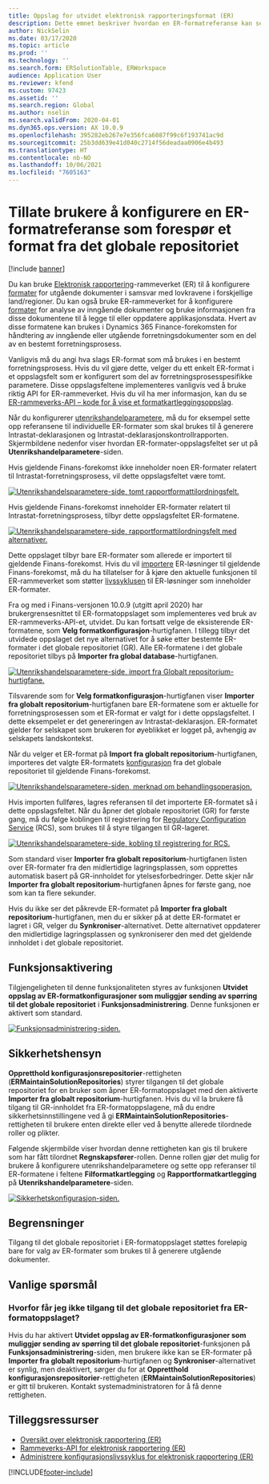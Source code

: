 ```yaml
---
title: Oppslag for utvidet elektronisk rapporteringsformat (ER)
description: Dette emnet beskriver hvordan en ER-formatreferanse kan settes opp i ER-formatoppslaget når det påkrevde formatet er lagret i det globale repositoriet.
author: NickSelin
ms.date: 03/17/2020
ms.topic: article
ms.prod: ''
ms.technology: ''
ms.search.form: ERSolutionTable, ERWorkspace
audience: Application User
ms.reviewer: kfend
ms.custom: 97423
ms.assetid: ''
ms.search.region: Global
ms.author: nselin
ms.search.validFrom: 2020-04-01
ms.dyn365.ops.version: AX 10.0.9
ms.openlocfilehash: 395282eb267e7e356fca6087f99c6f193741ac9d
ms.sourcegitcommit: 25b3dd639e41d040c2714f56deadaa0906e4b493
ms.translationtype: HT
ms.contentlocale: nb-NO
ms.lasthandoff: 10/06/2021
ms.locfileid: "7605163"
---
```

# <a name="allow-users-to-set-up-an-er-format-reference-inquiring-a-format-from-the-global-repository"></a>Tillate brukere å konfigurere en ER-formatreferanse som forespør et format fra det globale repositoriet

[!include [banner](../includes/banner.md)]

Du kan bruke [Elektronisk rapportering](general-electronic-reporting.md)-rammeverket (ER) til å konfigurere [formater](general-electronic-reporting.md#FormatComponentOutbound) for utgående dokumenter i samsvar med lovkravene i forskjellige land/regioner. Du kan også bruke ER-rammeverket for å konfigurere [formater](general-electronic-reporting.md#FormatComponentInbound) for analyse av inngående dokumenter og bruke informasjonen fra disse dokumentene til å legge til eller oppdatere applikasjonsdata. Hvert av disse formatene kan brukes i Dynamics 365 Finance-forekomsten for håndtering av inngående eller utgående forretningsdokumenter som en del av en bestemt forretningsprosess.

Vanligvis må du angi hva slags ER-format som må brukes i en bestemt forretningsprosess. Hvis du vil gjøre dette, velger du ett enkelt ER-format i et oppslagsfelt som er konfigurert som del av forretningsprosesspesifikke parametere. Disse oppslagsfeltene implementeres vanligvis ved å bruke riktig API for ER-rammeverket. Hvis du vil ha mer informasjon, kan du se [ER-rammeverks-API – kode for å vise et formatkartleggingsoppslag](er-apis-app73.md#code-to-display-a-format-mapping-lookup).

Når du konfigurerer [utenrikshandelparametere](../../../finance/localizations/emea-intrastat.md#set-up-foreign-trade-parameters), må du for eksempel sette opp referansene til individuelle ER-formater som skal brukes til å generere Intrastat-deklarasjonen og Intrastat-deklarasjonskontrollrapporten. Skjermbildene nedenfor viser hvordan ER-formater-oppslagsfeltet ser ut på **Utenrikshandelparametere**-siden.

Hvis gjeldende Finans-forekomst ikke inneholder noen ER-formater relatert til Intrastat-forretningsprosess, vil dette oppslagsfeltet være tomt.

[![Utenrikshandelsparametere-side, tomt rapportformattilordningsfelt.](./media/ER-ExtLookup-Lookup1.gif)](./media/ER-ExtLookup-Lookup1.gif)

Hvis gjeldende Finans-forekomst inneholder ER-formater relatert til Intrastat-forretningsprosess, tilbyr dette oppslagsfeltet ER-formatene.

[![Utenrikshandelsparametere-side, rapportformattilordningsfelt med alternativer.](./media/ER-ExtLookup-Lookup2.png)](./media/ER-ExtLookup-Lookup2.png)

Dette oppslaget tilbyr bare ER-formater som allerede er importert til gjeldende Finans-forekomst. Hvis du vil [importere](./tasks/er-import-configuration-lifecycle-services.md) ER-løsninger til gjeldende Finans-forekomst, må du ha tillatelser for å kjøre den aktuelle funksjonen til ER-rammeverket som støtter [livssyklusen](general-electronic-reporting-manage-configuration-lifecycle.md) til ER-løsninger som inneholder ER-formater.

Fra og med i Finans-versjonen 10.0.9 (utgitt april 2020) har brukergrensesnittet til ER-formatoppslaget som implementeres ved bruk av ER-rammeverks-API-et, utvidet. Du kan fortsatt velge de eksisterende ER-formatene, som **Velg formatkonfigurasjon**-hurtigfanen. I tillegg tilbyr det utvidede oppslaget det nye alternativet for å søke etter bestemte ER-formater i det globale repositoriet (GR). Alle ER-formatene i det globale repositoriet tilbys på **Importer fra global database**-hurtigfanen.

[![Utenrikshandelsparametere-side, import fra Globalt repositorium-hurtigfane.](./media/ER-ExtLookup-Lookup3.png)](./media/ER-ExtLookup-Lookup3.png)

Tilsvarende som for **Velg formatkonfigurasjon**-hurtigfanen viser **Importer fra globalt repositorium**-hurtigfanen bare ER-formatene som er aktuelle for forretningsprosessen som et ER-format er valgt for i dette oppslagsfeltet. I dette eksempelet er det genereringen av Intrastat-deklarasjon. ER-formatet gjelder for selskapet som brukeren for øyeblikket er logget på, avhengig av selskapets landskontekst.

Når du velger et ER-format på **Import fra globalt repositorium**-hurtigfanen, importeres det valgte ER-formatets [konfigurasjon](general-electronic-reporting.md#Configuration) fra det globale repositoriet til gjeldende Finans-forekomst.

[![Utenrikshandelsparametere-siden, merknad om behandlingsoperasjon.](./media/ER-ExtLookup-FormatImport.png)](./media/ER-ExtLookup-FormatImport.png)

Hvis importen fullføres, lagres referansen til det importerte ER-formatet så i dette oppslagsfeltet. Når du åpner det globale repositoriet (GR) for første gang, må du følge koblingen til registrering for [Regulatory Configuration Service](https://aka.ms/rcs) (RCS), som brukes til å styre tilgangen til GR-lageret.

[![Utenrikshandelsparametere-side, kobling til registrering for RCS.](./media/ER-ExtLookup-RepoSignUp.png)](./media/ER-ExtLookup-RepoSignUp.png)

Som standard viser **Importer fra globalt repositorium**-hurtigfanen listen over ER-formater fra den midlertidige lagringsplassen, som opprettes automatisk basert på GR-innholdet for ytelsesforbedringer. Dette skjer når **Importer fra globalt repositorium**-hurtigfanen åpnes for første gang, noe som kan ta flere sekunder.

Hvis du ikke ser det påkrevde ER-formatet på **Importer fra globalt repositorium**-hurtigfanen, men du er sikker på at dette ER-formatet er lagret i GR, velger du **Synkroniser**-alternativet. Dette alternativet oppdaterer den midlertidige lagringsplassen og synkroniserer den med det gjeldende innholdet i det globale repositoriet.

## <a name="feature-activation"></a>Funksjonsaktivering

Tilgjengeligheten til denne funksjonaliteten styres av funksjonen **Utvidet oppslag av ER-formatkonfigurasjoner som muliggjør sending av spørring til det globale repositoriet** i **Funksjonsadministrering**. Denne funksjonen er aktivert som standard.

[![Funksjonsadministrering-siden.](./media/ER-ExtLookup-FeatureMngt.png)](./media/ER-ExtLookup-FeatureMngt.png)

## <a name="security-considerations"></a>Sikkerhetshensyn

**Oppretthold konfigurasjonsrepositorier**-rettigheten (**ERMaintainSolutionRepositories**) styrer tilgangen til det globale repositoriet for en bruker som åpner ER-formatoppslaget med den aktiverte **Importer fra globalt repositorium**-hurtigfanen. Hvis du vil la brukere få tilgang til GR-innholdet fra ER-formatoppslagene, må du endre sikkerhetsinnstillingene ved å gi **ERMaintainSolutionRepositories**-rettigheten til brukere enten direkte eller ved å benytte allerede tilordnede roller og plikter.

Følgende skjermbilde viser hvordan denne rettigheten kan gis til brukere som har fått tilordnet **Regnskapsfører**-rollen. Denne rollen gjør det mulig for brukere å konfigurere utenrikshandelparametere og sette opp referanser til ER-formatene i feltene **Filformatkartlegging** og **Rapportformatkartlegging** på **Utenrikshandelparametere**-siden.

[![Sikkerhetskonfigurasjon-siden.](./media/ER-ExtLookup-SecuritySetting.png)](./media/ER-ExtLookup-SecuritySetting.png)

## <a name="limitations"></a>Begrensninger

Tilgang til det globale repositoriet i ER-formatoppslaget støttes foreløpig bare for valg av ER-formater som brukes til å generere utgående dokumenter.

## <a name="frequently-asked-questions"></a>Vanlige spørsmål

### <a name="why-cant-i-access-the-global-repository-from-the-er-format-lookup"></a>Hvorfor får jeg ikke tilgang til det globale repositoriet fra ER-formatoppslaget?

Hvis du har aktivert **Utvidet oppslag av ER-formatkonfigurasjoner som muliggjør sending av spørring til det globale repositoriet**-funksjonen på **Funksjonsadministrering**-siden, men brukere ikke kan se ER-formater på **Importer fra globalt repositorium**-hurtigfanen og **Synkroniser**-alternativet er synlig, men deaktivert, sørger du for at **Oppretthold konfigurasjonsrepositorier**-rettigheten (**ERMaintainSolutionRepositories**) er gitt til brukeren. Kontakt systemadministratoren for å få denne rettigheten.

## <a name="additional-resources"></a>Tilleggsressurser

- [Oversikt over elektronisk rapportering (ER)](general-electronic-reporting.md)
- [Rammeverks-API for elektronisk rapportering (ER)](er-apis-app73.md)
- [Administrere konfigurasjonslivssyklus for elektronisk rapportering (ER)](general-electronic-reporting-manage-configuration-lifecycle.md)


[!INCLUDE[footer-include](../../../includes/footer-banner.md)]
